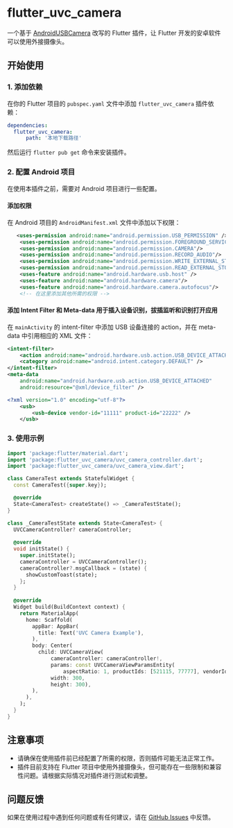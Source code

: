 # flutter_uvc_camera

一个基于 [AndroidUSBCamera](https://github.com/jiangdongguo/AndroidUSBCamera) 改写的 Flutter 插件，让 Flutter 开发的安卓软件可以使用外接摄像头。

## 开始使用

### 1. 添加依赖

在你的 Flutter 项目的 `pubspec.yaml` 文件中添加 `flutter_uvc_camera` 插件依赖：

```yaml
dependencies:
  flutter_uvc_camera: 
      path: '本地下载路径'
```

然后运行 `flutter pub get` 命令来安装插件。

### 2. 配置 Android 项目

在使用本插件之前，需要对 Android 项目进行一些配置。

#### 添加权限

在 Android 项目的 `AndroidManifest.xml` 文件中添加以下权限：

```xml
   <uses-permission android:name="android.permission.USB_PERMISSION" />
    <uses-permission android:name="android.permission.FOREGROUND_SERVICE" />
    <uses-permission android:name="android.permission.CAMERA"/>
    <uses-permission android:name="android.permission.RECORD_AUDIO"/>
    <uses-permission android:name="android.permission.WRITE_EXTERNAL_STORAGE"/>
    <uses-permission android:name="android.permission.READ_EXTERNAL_STORAGE"/>
    <uses-feature android:name="android.hardware.usb.host" />
    <uses-feature android:name="android.hardware.camera"/>
    <uses-feature android:name="android.hardware.camera.autofocus"/>
    <!-- 在这里添加其他所需的权限 -->
```

#### 添加 Intent Filter 和 Meta-data 用于插入设备识别，拔插监听和识别打开应用

在 `mainActivity` 的 intent-filter 中添加 USB 设备连接的 action，并在 meta-data 中引用相应的 XML 文件：

```xml
<intent-filter>
    <action android:name="android.hardware.usb.action.USB_DEVICE_ATTACHED" />
    <category android:name="android.intent.category.DEFAULT" />
</intent-filter>
<meta-data
    android:name="android.hardware.usb.action.USB_DEVICE_ATTACHED"
    android:resource="@xml/device_filter" />
```

```device_filter.xml
<?xml version="1.0" encoding="utf-8"?>
    <usb>
        <usb-device vendor-id="11111" product-id="22222" />
    </usb>
```

### 3. 使用示例

```dart
import 'package:flutter/material.dart';
import 'package:flutter_uvc_camera/uvc_camera_controller.dart';
import 'package:flutter_uvc_camera/uvc_camera_view.dart';

class CameraTest extends StatefulWidget {
  const CameraTest({super.key});

  @override
  State<CameraTest> createState() => _CameraTestState();
}

class _CameraTestState extends State<CameraTest> {
  UVCCameraController? cameraController;
  
  @override
  void initState() {
    super.initState();
    cameraController = UVCCameraController();
    cameraController?.msgCallback = (state) {
      showCustomToast(state);
    };
  }
  
  @override
  Widget build(BuildContext context) {
    return MaterialApp(
      home: Scaffold(
        appBar: AppBar(
          title: Text('UVC Camera Example'),
        ),
        body: Center(
          child: UVCCameraView(
              cameraController: cameraController!,
              params: const UVCCameraViewParamsEntity(
                  aspectRatio: 1, productIds: [521115, 77777], vendorIds: [52111, 88888]),
              width: 300,
              height: 300),
        ),
      ),
    );
  }
}
```

## 注意事项

- 请确保在使用插件前已经配置了所需的权限，否则插件可能无法正常工作。
- 插件目前支持在 Flutter 项目中使用外接摄像头，但可能存在一些限制和兼容性问题。请根据实际情况对插件进行测试和调整。

## 问题反馈

如果在使用过程中遇到任何问题或有任何建议，请在 [GitHub Issues](https://github.com/chenyeju295/flutter_uvc_camera/issues) 中反馈。



